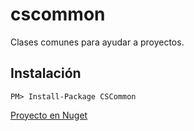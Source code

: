 # cscommon
Clases comunes para ayudar a proyectos.

## Instalación
```
PM> Install-Package CSCommon
```

[Proyecto en Nuget](https://www.nuget.org/packages/CSCommon)